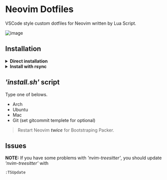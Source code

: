 # Neovim Dotfiles

VSCode style custom dotfiles for Neovim written by Lua Script.

![image](https://user-images.githubusercontent.com/75081360/220223025-698370fc-f0fd-4d70-a3fd-891a33b7f0e8.png)

## Installation

<details>
<summary><b>Direct installation</b></summary>

#### Clone the repository to *'~/.config'* directly.

```bash
git clone https://github.com/astaos/nvim-dotfiles.git ~/.config
```

> Run *'install.sh'* to install essentials.

```bash
bash ~/.config/.scripts/install.sh
```

</details>

<details>
<summary><b>Install with rsync</b></summary>

#### I highly recommend to clone the repository to *'~/Documents'* with rsync.

```bash
git clone https://github.com/astaos/nvim-dotfiles.git ~/Documents/nvim-dotfiles/
```

> Use rsync to sync the dotfiles.

```bash
rsync -avxHAXP --exclude={'.git*/','.script','*.git','LICENSE','*.md'} ~/Documents/nvim-dotfiles/* ~/.config/
```

> Run *'install.sh'* to install essentials.

``` bash
bash ~/Document/nvim-dotfiles/.scripts/install.sh
```

</details>

## *'install.sh'* script

Type one of belows.

- Arch
- Ubuntu
- Mac
- Git (set gitcommit templete for optional)

> Restart Neovim ***twice*** for Bootstraping Packer.

## Issues

**NOTE:** If you have some problems with *'nvim-treesitter'*, you should update *'nvim-treesitter'* with

```vim
:TSUpdate
```
